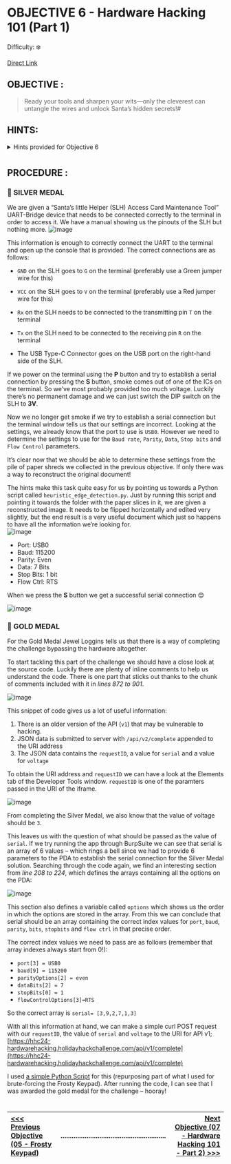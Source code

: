 # OBJECTIVE 6 - Hardware Hacking 101 (Part 1) #
Difficulty: ❄️

[Direct Link](https://hhc24-hardwarehacking.holidayhackchallenge.com)

## OBJECTIVE : ##
>Ready your tools and sharpen your wits—only the cleverest can untangle the wires and unlock Santa’s hidden secrets!#  

## HINTS: ##
<details>
  <summary>Hints provided for Objective 6</summary>
>-	Hey, I just caught wind of this neat way to piece back shredded paper! It's a fancy heuristic detection technique—sharp as an elf’s wit, I tell ya! Got a sample Python script right here, courtesy of Arnydo. Check it out when you have a sec: [heuristic_edge_detection.py]((https://gist.github.com/arnydo/5dc85343eca9b8eb98a0f157b9d4d719)).
>-	Have you ever wondered how elves manage to dispose of their sensitive documents? Turns out, they use this fancy shredder that is quite the marvel of engineering. It slices, it dices, it makes the paper practically disintegrate into a thousand tiny pieces. Perhaps, just perhaps, we could reassemble the pieces?

</details>

#  

## PROCEDURE : ##
### 🥈 SILVER MEDAL ###

We are given a “Santa’s little Helper (SLH) Access Card Maintenance Tool” UART-Bridge device that needs to be connected correctly to the terminal in order to access it.  We have a manual showing us the pinouts of the SLH but nothing more.
![image](https://github.com/user-attachments/assets/f5217501-95cb-470b-abf8-ff883a6549cb)

This information is enough to correctly connect the UART to the terminal and open up the console that is provided.  The correct connections are as follows:

- `GND` on the SLH goes to `G` on the terminal (preferably use a Green jumper wire for this)

- `VCC` on the SLH goes to `V` on the terminal (preferably use a Red jumper wire for this)

- `Rx` on the SLH needs to be connected to the transmitting pin `T` on the terminal

- `Tx` on the SLH need to be connected to the receiving pin `R` on the terminal

- The USB Type-C Connector goes on the USB port on the right-hand side of the SLH.
  
If we power on the terminal using the **P** button and try to establish a serial connection by pressing the **S** button, smoke comes out of one of the ICs on the terminal.  So we’ve most probably provided too much voltage.  Luckily there’s no permanent damage and we can just switch the DIP switch on the SLH to **3V**.

Now we no longer get smoke if we try to establish a serial connection but the terminal window tells us that our settings are incorrect.  Looking at the settings, we already know that the port to use is `USB0`.  However we need to determine the settings to use for the `Baud rate`, `Parity`, `Data`, `Stop bits` and `Flow Control` parameters.  

It’s clear now that we should be able to determine these settings from the pile of paper shreds we collected in the previous objective.  If only there was a way to reconstruct the original document!

The hints make this task quite easy for us by pointing us towards a Python script called `heuristic_edge_detection.py`.  Just by running this script and pointing it towards the folder with the paper slices in it, we are given a reconstructed image.  It needs to be flipped horizontally and edited very slightly, but the end result is a very useful document which just so happens to have all the information we’re looking for.  
![image](https://github.com/user-attachments/assets/a1ae7a87-4577-41d2-aa41-0959347bd6ba)

- Port: USB0
- Baud: 115200
- Parity: Even
- Data: 7 Bits
- Stop Bits: 1 bit
- Flow Ctrl: RTS

When we press the **S** button we get a successful serial connection 😊

![image](https://github.com/user-attachments/assets/ef3f7b47-41f2-4908-b76f-20cd6395c051)

### 🥇 GOLD MEDAL ###
For the Gold Medal Jewel Loggins tells us that there is a way of completing the challenge bypassing the hardware altogether.

To start tackling this part of the challenge we should have a close look at the source code.  Luckily there are plenty of inline comments to help us understand the code.  There is one part that sticks out thanks to the chunk of comments included with it in *lines 872 to 901*.

![image](https://github.com/user-attachments/assets/80b9a016-1a70-4cb2-a946-ea5c77e7dfac)

This snippet of code gives us a lot of useful information:
  1.	There is an older version of the API (`v1`) that may be vulnerable to hacking.
  2.	JSON data is submitted to server with `/api/v2/complete` appended to the URI address
  3.	The JSON data contains the `requestID`, a value for `serial` and a value for `voltage`

To obtain the URI address and `requestID` we can have a look at the Elements tab of the Developer Tools window.  `requestID` is one of the paramters passed in the URI of the iframe. 

![image](https://github.com/user-attachments/assets/3622c91c-2dd3-44a3-b9fc-f6ad98eebead)

From completing the Silver Medal, we also know that the value of voltage should be `3`.

This leaves us with the question of what should be passed as the value of `serial`. If we try running the app through BurpSuite we can see that serial is an array of 6 values – which rings a bell since we had to provide 6 parameters to the PDA to establish the serial connection for the Silver Medal solution.  Searching through the code again, we find an interesting section from *line 208 to 224*, which defines the arrays containing all the options on the PDA:

![image](https://github.com/user-attachments/assets/5840303c-406e-4b08-8b56-538306cf6a07)

This section also defines a variable called `options` which shows us the order in which the options are stored in the array.  From this we can conclude that serial should be an array containing the correct index values for `port`, `baud`, `parity`, `bits`, `stopbits` and `flow ctrl` in that precise order.

The correct index values we need to pass are as follows (remember that array indexes always start from 0!):
-	`port[3] = USB0`
-	`baud[9] = 115200`
-	`parityOptions[2] = even`
-	`dataBits[2] = 7`
-	`stopBits[0] = 1`
-	`flowControlOptions[3]=RTS`
  
So the correct array is `serial= [3,9,2,7,1,3]`

With all this information at hand, we can make a simple curl POST request with our `requestID`, the value of `serial` and `voltage` to the URI for API v1; [https://hhc24-hardwarehacking.holidayhackchallenge.com/api/v1/complete](https://hhc24-hardwarehacking.holidayhackchallenge.com/api/v1/complete)

I used [a simple Python Script](Code/hardware_hacking_bruteforce.py) for this (repurposing part of what I used for brute-forcing the Frosty Keypad). After running the code, I can see that I was awarded the gold medal for the challenge – hooray!

#
[<<< Previous Objective (05 - Frosty Keypad)](OBJECTIVE%2005%20-%20Frosty%20Keypad.md)|.........................................................| [Next Objective (07 - Hardware Hacking 101 - Part 2) >>>](OBJECTIVE%2006%20-%20Hardware%20Hacking%20101%20(Part%202).md)|
:-|--|-:

